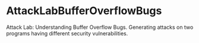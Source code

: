 # AttackLabBufferOverflowBugs
Attack Lab: Understanding Buffer Overflow Bugs.  Generating attacks on two programs having different security vulnerabilities.
